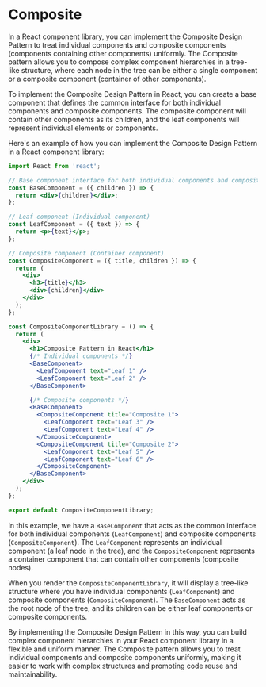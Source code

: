 # Composite

In a React component library, you can implement the Composite Design Pattern to treat individual components and composite components (components containing other components) uniformly. The Composite pattern allows you to compose complex component hierarchies in a tree-like structure, where each node in the tree can be either a single component or a composite component (container of other components).

To implement the Composite Design Pattern in React, you can create a base component that defines the common interface for both individual components and composite components. The composite component will contain other components as its children, and the leaf components will represent individual elements or components.

Here's an example of how you can implement the Composite Design Pattern in a React component library:

```jsx
import React from 'react';

// Base component interface for both individual components and composite components
const BaseComponent = ({ children }) => {
  return <div>{children}</div>;
};

// Leaf component (Individual component)
const LeafComponent = ({ text }) => {
  return <p>{text}</p>;
};

// Composite component (Container component)
const CompositeComponent = ({ title, children }) => {
  return (
    <div>
      <h3>{title}</h3>
      <div>{children}</div>
    </div>
  );
};

const CompositeComponentLibrary = () => {
  return (
    <div>
      <h1>Composite Pattern in React</h1>
      {/* Individual components */}
      <BaseComponent>
        <LeafComponent text="Leaf 1" />
        <LeafComponent text="Leaf 2" />
      </BaseComponent>

      {/* Composite components */}
      <BaseComponent>
        <CompositeComponent title="Composite 1">
          <LeafComponent text="Leaf 3" />
          <LeafComponent text="Leaf 4" />
        </CompositeComponent>
        <CompositeComponent title="Composite 2">
          <LeafComponent text="Leaf 5" />
          <LeafComponent text="Leaf 6" />
        </CompositeComponent>
      </BaseComponent>
    </div>
  );
};

export default CompositeComponentLibrary;
```

In this example, we have a `BaseComponent` that acts as the common interface for both individual components (`LeafComponent`) and composite components (`CompositeComponent`). The `LeafComponent` represents an individual component (a leaf node in the tree), and the `CompositeComponent` represents a container component that can contain other components (composite nodes).

When you render the `CompositeComponentLibrary`, it will display a tree-like structure where you have individual components (`LeafComponent`) and composite components (`CompositeComponent`). The `BaseComponent` acts as the root node of the tree, and its children can be either leaf components or composite components.

By implementing the Composite Design Pattern in this way, you can build complex component hierarchies in your React component library in a flexible and uniform manner. The Composite pattern allows you to treat individual components and composite components uniformly, making it easier to work with complex structures and promoting code reuse and maintainability.